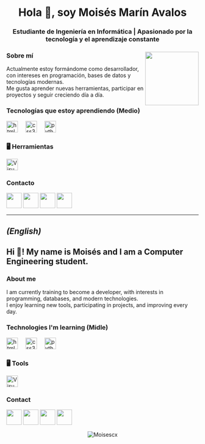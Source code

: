 <h1 align="center">Hola 👋, soy Moisés Marín Avalos</h1>
<h3 align="center">Estudiante de Ingeniería en Informática | Apasionado por la tecnología y el aprendizaje constante</h3>


###

<img align="right" height="140" src="https://steamuserimages-a.akamaihd.net/ugc/2478742102074892818/44C773869DD0E61F9A423D03FB4DFE1A4F33A1FA/?imw=128&imh=128&ima=fit&impolicy=Letterbox&imcolor=%23000000&letterbox=true.gif"  />

###

### Sobre mí
Actualmente estoy formándome como desarrollador, con intereses en programación, bases de datos y tecnologías modernas.  
Me gusta aprender nuevas herramientas, participar en proyectos y seguir creciendo día a día.

###

### Tecnologías que estoy aprendiendo (Medio)

<div align="left">
  <img src="https://cdn.jsdelivr.net/gh/devicons/devicon/icons/html5/html5-original.svg" height="30" alt="html5 logo" />
  <img width="12" />
  <img src="https://cdn.jsdelivr.net/gh/devicons/devicon/icons/css3/css3-original.svg" height="30" alt="css3 logo" />
  <img width="12" />
  <img src="https://cdn.jsdelivr.net/gh/devicons/devicon/icons/python/python-original.svg" height="30" alt="python logo" />
  <img width="12" />
</div>

### 🖥️ Herramientas

<div align="left">
  <img src="https://cdn.jsdelivr.net/gh/devicons/devicon/icons/visualstudio/visualstudio-plain.svg" height="30" alt="Visual Studio" />
</div>

###

### Contacto

<p align="left">
  <a href="https://www.instagram.com/moisecx_/" target="blank"><img src="https://img.icons8.com/fluency/48/000000/instagram-new.png" width="40" /></a>
  <a href="https://discordapp.com/users/1093246813135454299" target="blank"><img src="https://img.icons8.com/fluency/48/000000/discord-logo.png" width="40" /></a>
  <a href="mailto:moisesmarinavalos16@gmail.com" target="blank"><img src="https://img.icons8.com/fluency/48/000000/gmail-new.png" width="40" /></a>
  <a href="https://www.linkedin.com/in/moises-marín-avalos-2b677327a/" target="blank"><img src="https://img.icons8.com/fluency/48/000000/linkedin.png" width="40" /></a>
</p>

---

## *(English)*

<h2 align="left">Hi 👋! My name is Moisés and I am a Computer Engineering student.</h2>

### About me
I am currently training to become a developer, with interests in programming, databases, and modern technologies.  
I enjoy learning new tools, participating in projects, and improving every day.

### Technologies I'm learning (Midle)

<div align="left">
  <img src="https://cdn.jsdelivr.net/gh/devicons/devicon/icons/html5/html5-original.svg" height="30" alt="html5 logo" />
  <img width="12" />
  <img src="https://cdn.jsdelivr.net/gh/devicons/devicon/icons/css3/css3-original.svg" height="30" alt="css3 logo" />
  <img width="12" />
  <img src="https://cdn.jsdelivr.net/gh/devicons/devicon/icons/python/python-original.svg" height="30" alt="python logo" />
  <img width="12" />
</div>

### 🖥️ Tools

<div align="left">
  <img src="https://cdn.jsdelivr.net/gh/devicons/devicon/icons/visualstudio/visualstudio-plain.svg" height="30" alt="Visual Studio" />
</div>

### Contact

<p align="left">
  <a href="https://www.instagram.com/moisecx_/" target="blank"><img src="https://img.icons8.com/fluency/48/000000/instagram-new.png" width="40" /></a>
  <a href="https://discordapp.com/users/1093246813135454299" target="blank"><img src="https://img.icons8.com/fluency/48/000000/discord-logo.png" width="40" /></a>
  <a href="mailto:moisesmarinavalos16@gmail.com" target="blank"><img src="https://img.icons8.com/fluency/48/000000/gmail-new.png" width="40" /></a>
  <a href="https://www.linkedin.com/in/moises-marín-avalos-2b677327a/" target="blank"><img src="https://img.icons8.com/fluency/48/000000/linkedin.png" width="40" /></a>
</p>

<p align="center">
  <img src="https://komarev.com/ghpvc/?username=Moisescx&label=Profile+views&color=6A5ACD&style=flat" alt="Moisescx" />
</p>


###
<!---
Moisescx/Moisescx is a ✨ special ✨ repository because its `README.md` (this file) appears on your GitHub profile.
You can click the Preview link to take a look at your changes.
--->
